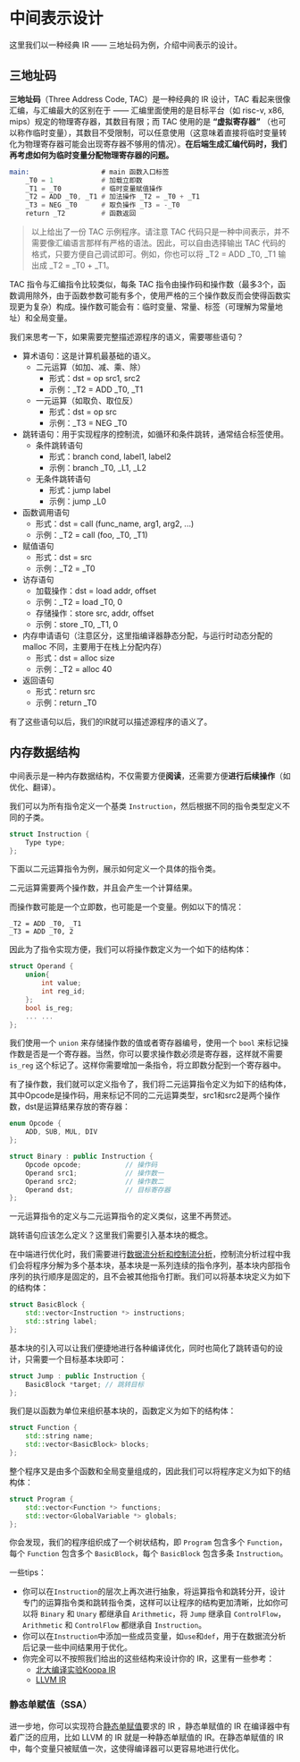 # 中间表示设计

这里我们以一种经典 IR —— 三地址码为例，介绍中间表示的设计。

## 三地址码

**三地址码**（Three Address Code, TAC）是一种经典的 IR 设计，TAC 看起来很像汇编，与汇编最大的区别在于 —— 汇编里面使用的是目标平台（如 risc-v, x86, mips）规定的物理寄存器，其数目有限；而 TAC 使用的是 **“虚拟寄存器”** （也可以称作临时变量），其数目不受限制，可以任意使用（这意味着直接将临时变量转化为物理寄存器可能会出现寄存器不够用的情况）。**在后端生成汇编代码时，我们再考虑如何为临时变量分配物理寄存器的问题。**

```asm
main:                  # main 函数入口标签
    _T0 = 1            # 加载立即数
    _T1 = _T0          # 临时变量赋值操作
    _T2 = ADD _T0, _T1 # 加法操作 _T2 = _T0 + _T1
    _T3 = NEG _T0      # 取负操作 _T3 = -_T0
    return _T2         # 函数返回
```

> 以上给出了一份 TAC 示例程序。请注意 TAC 代码只是一种中间表示，并不需要像汇编语言那样有严格的语法。因此，可以自由选择输出 TAC 代码的格式，只要方便自己调试即可。例如，你也可以将 _T2 = ADD _T0, _T1 输出成 _T2 = _T0 + _T1。

TAC 指令与汇编指令比较类似，每条 TAC 指令由操作码和操作数（最多3个，函数调用除外，由于函数参数可能有多个，使用严格的三个操作数反而会使得函数实现更为复杂）构成。操作数可能会有：临时变量、常量、标签（可理解为常量地址）和全局变量。

我们来思考一下，如果需要完整描述源程序的语义，需要哪些语句？

- 算术语句：这是计算机最基础的语义。
    - 二元运算（如加、减、乘、除）
        - 形式：dst = op src1, src2
        - 示例：_T2 = ADD _T0, _T1
    - 一元运算（如取负、取位反）
        - 形式：dst = op src
        - 示例：_T3 = NEG _T0
- 跳转语句：用于实现程序的控制流，如循环和条件跳转，通常结合标签使用。
    - 条件跳转语句
        - 形式：branch cond, label1, label2
        - 示例：branch _T0, _L1, _L2
    - 无条件跳转语句
        - 形式：jump label
        - 示例：jump _L0
- 函数调用语句
    - 形式：dst = call (func_name, arg1, arg2, ...)
    - 示例：_T2 = call (foo, _T0, _T1)
- 赋值语句
    - 形式：dst = src
    - 示例：_T2 = _T0
- 访存语句
    - 加载操作：dst = load addr, offset
    - 示例：_T2 = load _T0, 0
    - 存储操作：store src, addr, offset
    - 示例：store _T0, _T1, 0
- 内存申请语句（注意区分，这里指编译器静态分配，与运行时动态分配的 malloc 不同，主要用于在栈上分配内存）
    - 形式：dst = alloc size
    - 示例：_T2 = alloc 40
- 返回语句
    - 形式：return src
    - 示例：return _T0

有了这些语句以后，我们的IR就可以描述源程序的语义了。

## 内存数据结构

中间表示是一种内存数据结构，不仅需要方便**阅读**，还需要方便**进行后续操作**（如优化、翻译）。

我们可以为所有指令定义一个基类 `Instruction`，然后根据不同的指令类型定义不同的子类。

```c++
struct Instruction {
    Type type;
};
```

下面以二元运算指令为例，展示如何定义一个具体的指令类。

二元运算需要两个操作数，并且会产生一个计算结果。

而操作数可能是一个立即数，也可能是一个变量。例如以下的情况：

```
_T2 = ADD _T0, _T1
_T3 = ADD _T0, 2
```

因此为了指令实现方便，我们可以将操作数定义为一个如下的结构体：

```c++
struct Operand {
    union{
        int value;
        int reg_id;
    };
    bool is_reg;
    ... ...
};
```

我们使用一个 `union` 来存储操作数的值或者寄存器编号，使用一个 `bool` 来标记操作数是否是一个寄存器。当然，你可以要求操作数必须是寄存器，这样就不需要 `is_reg` 这个标记了。这样你需要增加一条指令，将立即数分配到一个寄存器中。

有了操作数，我们就可以定义指令了，我们将二元运算指令定义为如下的结构体，其中Opcode是操作码，用来标记不同的二元运算类型，src1和src2是两个操作数，dst是运算结果存放的寄存器：

```c++
enum Opcode {
    ADD, SUB, MUL, DIV
};

struct Binary : public Instruction {
    Opcode opcode;           // 操作码
    Operand src1;            // 操作数一
    Operand src2;            // 操作数二
    Operand dst;             // 目标寄存器
};
```

一元运算指令的定义与二元运算指令的定义类似，这里不再赘述。

跳转语句应该怎么定义？这里我们需要引入基本块的概念。

在中端进行优化时，我们需要进行[数据流分析和控制流分析](../../step6/dataflow.md)，控制流分析过程中我们会将程序分解为多个基本块，基本块是一系列连续的指令序列，基本块内部指令序列的执行顺序是固定的，且不会被其他指令打断。我们可以将基本块定义为如下的结构体：

```c++
struct BasicBlock {
    std::vector<Instruction *> instructions;
    std::string label;
};
```

基本块的引入可以让我们便捷地进行各种编译优化，同时也简化了跳转语句的设计，只需要一个目标基本块即可：

```c++
struct Jump : public Instruction {
    BasicBlock *target; // 跳转目标
};
```

我们是以函数为单位来组织基本块的，函数定义为如下的结构体：

```c++
struct Function {
    std::string name;
    std::vector<BasicBlock> blocks;
};
```

整个程序又是由多个函数和全局变量组成的，因此我们可以将程序定义为如下的结构体：

```c++
struct Program {
    std::vector<Function *> functions;
    std::vector<GlobalVariable *> globals;
};
```

你会发现，我们的程序组织成了一个树状结构，即 `Program` 包含多个 `Function`，每个 `Function` 包含多个 `BasicBlock`，每个 `BasicBlock` 包含多条 `Instruction`。

一些tips：
- 你可以在`Instruction`的层次上再次进行抽象，将运算指令和跳转分开，设计专门的运算指令类和跳转指令类，这样可以让程序的结构更加清晰，比如你可以将 `Binary` 和 `Unary` 都继承自 `Arithmetic`，将 `Jump` 继承自 `ControlFlow`， `Arithmetic` 和 `ControlFlow` 都继承自 `Instruction`。
- 你可以在`Instruction`中添加一些成员变量，如`use`和`def`，用于在数据流分析后记录一些中间结果用于优化。
- 你完全可以不按照我们给出的这些结构来设计你的 IR，这里有一些参考：
    - [北大编译实验Koopa IR](https://pku-minic.github.io/online-doc/#/lv0-env-config/koopa)
    - [LLVM IR](https://llvm.org/docs/LangRef.html)

### 静态单赋值（SSA）

进一步地，你可以实现符合[静态单赋值](./ssa.md)要求的 IR ，静态单赋值的 IR 在编译器中有着广泛的应用，比如 LLVM 的 IR 就是一种静态单赋值的 IR。在静态单赋值的 IR 中，每个变量只被赋值一次，这使得编译器可以更容易地进行优化。